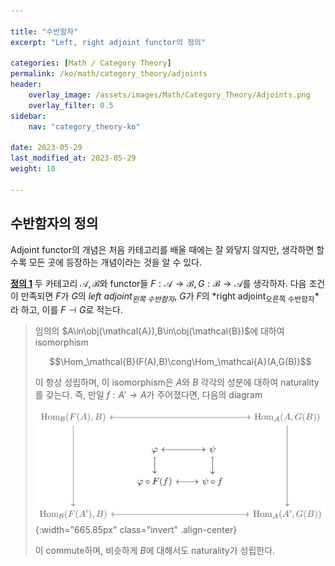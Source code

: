 ```yaml
---

title: "수반함자"
excerpt: "Left, right adjoint functor의 정의"

categories: [Math / Category Theory]
permalink: /ko/math/category_theory/adjoints
header:
    overlay_image: /assets/images/Math/Category_Theory/Adjoints.png
    overlay_filter: 0.5
sidebar: 
    nav: "category_theory-ko"

date: 2023-05-29
last_modified_at: 2023-05-29
weight: 10

---
```


## 수반함자의 정의

Adjoint functor의 개념은 처음 카테고리를 배울 때에는 잘 와닿지 않지만, 생각하면 할수록 모든 곳에 등장하는 개념이라는 것을 알 수 있다. 

<div class="definition" markdown="1">

<ins id="def1">**정의 1**</ins> 두 카테고리 $\mathcal{A},\mathcal{B}$와 functor들 $F:\mathcal{A}\rightarrow \mathcal{B},G:\mathcal{B}\rightarrow \mathcal{A}$를 생각하자. 다음 조건이 만족되면 $F$가 $G$의 *left adjoint<sub>왼쪽 수반함자</sub>*, $G$가 $F$의 *right adjoint<sub>오른쪽 수반함자</sub>*라 하고, 이를 $F\dashv G$로 적는다.

> 임의의 $A\in\obj(\mathcal{A}),B\in\obj(\mathcal{B})$에 대하여 isomorphism
> 
> $$\Hom_\mathcal{B}(F(A),B)\cong\Hom_\mathcal{A}(A,G(B))$$
> 
> 이 항상 성립하며, 이 isomorphism은 $A$와 $B$ 각각의 성분에 대하여 naturality를 갖는다. 즉, 만일 $f:A'\rightarrow A$가 주어졌다면, 다음의 diagram
>
> 
> ![Naturality_1](/assets/images/Math/Category_Theory/Adjoints-1.png){:width="665.85px" class="invert" .align-center}
> 
> 이 commute하며, 비슷하게 $B$에 대해서도 naturality가 성립한다.

</div>

